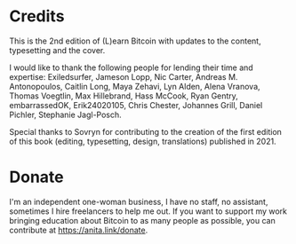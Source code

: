 # Credits

This is the 2nd edition of (L)earn Bitcoin with updates to the content, typesetting and the cover.

I would like to thank the following people for lending their time and expertise: Exiledsurfer, Jameson Lopp, Nic Carter, Andreas M. Antonopoulos, Caitlin Long, Maya Zehavi, Lyn Alden, Alena Vranova, Thomas Voegtlin, Max Hillebrand, Hass McCook, Ryan Gentry, embarrassedOK, Erik24020105, Chris Chester, Johannes Grill, Daniel Pichler, Stephanie Jagl-Posch.

Special thanks to Sovryn for contributing to the creation of the first edition of this book (editing, typesetting, design, translations) published in 2021.

# Donate
I'm an independent one-woman business, I have no staff, no assistant, sometimes I hire freelancers to help me out. If you want to support my work bringing education about Bitcoin to as many people as possible, you can contribute at https://anita.link/donate.





